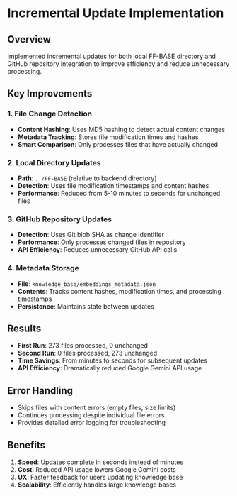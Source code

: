 # Incremental Update Implementation

## Overview
Implemented incremental updates for both local FF-BASE directory and GitHub repository integration to improve efficiency and reduce unnecessary processing.

## Key Improvements

### 1. File Change Detection
- **Content Hashing**: Uses MD5 hashing to detect actual content changes
- **Metadata Tracking**: Stores file modification times and hashes
- **Smart Comparison**: Only processes files that have actually changed

### 2. Local Directory Updates
- **Path**: `../FF-BASE` (relative to backend directory)
- **Detection**: Uses file modification timestamps and content hashes
- **Performance**: Reduced from 5-10 minutes to seconds for unchanged files

### 3. GitHub Repository Updates
- **Detection**: Uses Git blob SHA as change identifier
- **Performance**: Only processes changed files in repository
- **API Efficiency**: Reduces unnecessary GitHub API calls

### 4. Metadata Storage
- **File**: `knowledge_base/embeddings_metadata.json`
- **Contents**: Tracks content hashes, modification times, and processing timestamps
- **Persistence**: Maintains state between updates

## Results
- **First Run**: 273 files processed, 0 unchanged
- **Second Run**: 0 files processed, 273 unchanged
- **Time Savings**: From minutes to seconds for subsequent updates
- **API Efficiency**: Dramatically reduced Google Gemini API usage

## Error Handling
- Skips files with content errors (empty files, size limits)
- Continues processing despite individual file errors
- Provides detailed error logging for troubleshooting

## Benefits
1. **Speed**: Updates complete in seconds instead of minutes
2. **Cost**: Reduced API usage lowers Google Gemini costs
3. **UX**: Faster feedback for users updating knowledge base
4. **Scalability**: Efficiently handles large knowledge bases